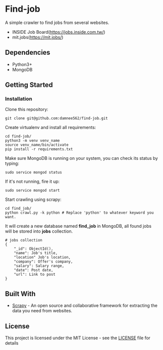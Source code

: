 # Find-job
A simple crawler to find jobs from several websites.
* INSIDE Job Board(https://jobs.inside.com.tw/)
* mit.jobs(https://mit.jobs/)

## Dependencies
* Python3+
* MongoDB

## Getting Started
### Installation
Clone this repository:

    git clone git@github.com:damnee562/find-job.git

Create virtualenv and install all requirements:

    cd find-job/
    python3 -m venv venv_name
    source venv_name/bin/activate
    pip install -r requirements.txt

Make sure MongoDB is running on your system, you can check its status by typing:

    sudo service mongod status

If it's not running, fire it up:

    sudo service mongod start

Start crawling using scrapy:

    cd find_job/
    python crawl.py -k python # Replace 'python' to whatever keyword you want.

It will create a new database named **find_job** in MongoDB, all found jobs will be stored into **jobs** collection.

    # jobs collection
    {
        "_id": ObjectId(),
        "name": Job's title,
        "location" Job's location,
        "company": Offer's company,
        "salary": Salary range,
        "date": Post date,
        "url": Link to post
    }

## Built With
* [Scrapy](https://scrapy.org/) - An open source and collaborative framework for extracting the data you need from websites.

## License
This project is licensed under the MIT License - see the [LICENSE](LICENSE) file for details
